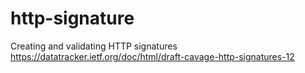 # http-signature
Creating and validating HTTP signatures https://datatracker.ietf.org/doc/html/draft-cavage-http-signatures-12
